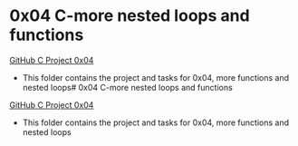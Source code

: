 # 0x04 C-more nested loops and functions

[GitHub C Project 0x04](https://github.com/Jilroge7/holbertonschool-low_level_programming.git)

* This folder contains the project and tasks for 0x04, more functions and nested loops# 0x04 C-more nested loops and functions

[GitHub C Project 0x04](https://github.com/Jilroge7/holbertonschool-low_level_programming.git)

* This folder contains the project and tasks for 0x04, more functions and nested loops

